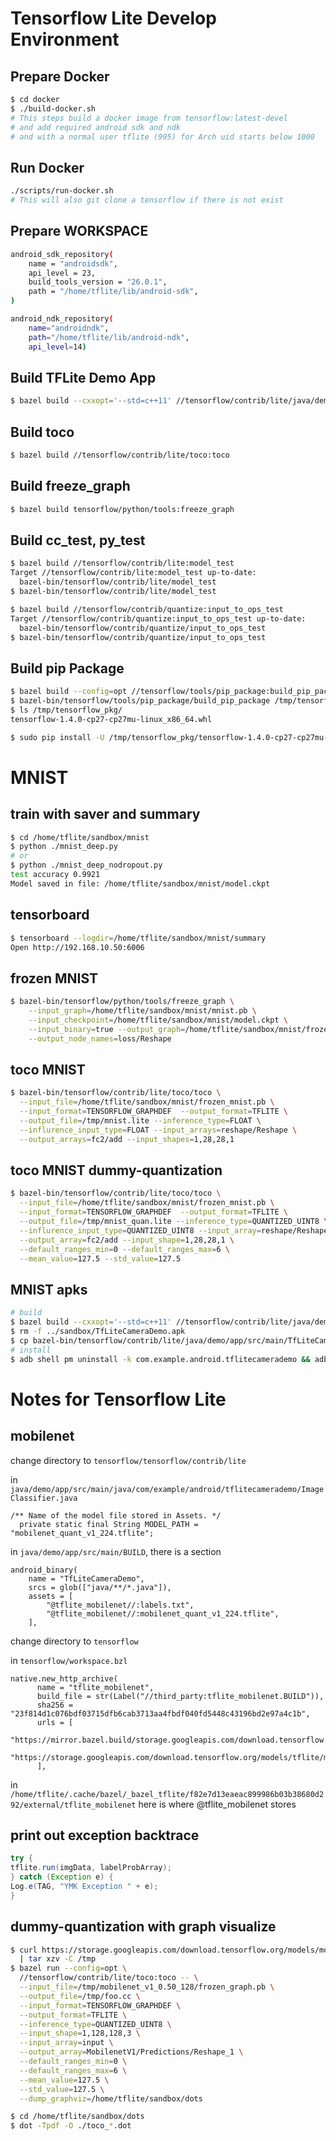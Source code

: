 # Tensorflow Lite Develop Environment

## Prepare Docker
```sh
$ cd docker
$ ./build-docker.sh
# This steps build a docker image from tensorflow:latest-devel
# and add required android sdk and ndk
# and with a normal user tflite (995) for Arch uid starts below 1000
```

## Run Docker
```sh
./scripts/run-docker.sh
# This will also git clone a tensorflow if there is not exist
```

## Prepare WORKSPACE
```sh
android_sdk_repository(
    name = "androidsdk",
    api_level = 23,
    build_tools_version = "26.0.1",
    path = "/home/tflite/lib/android-sdk",
)

android_ndk_repository(
    name="androidndk",
    path="/home/tflite/lib/android-ndk",
    api_level=14)
```

## Build TFLite Demo App
```sh
$ bazel build --cxxopt='--std=c++11' //tensorflow/contrib/lite/java/demo/app/src/main:TfLiteCameraDemo
```

## Build toco
```sh
$ bazel build //tensorflow/contrib/lite/toco:toco
```

## Build freeze_graph
```sh
$ bazel build tensorflow/python/tools:freeze_graph
```

## Build cc_test, py_test
```sh
$ bazel build //tensorflow/contrib/lite:model_test
Target //tensorflow/contrib/lite:model_test up-to-date:
  bazel-bin/tensorflow/contrib/lite/model_test
$ bazel-bin/tensorflow/contrib/lite/model_test

$ bazel build //tensorflow/contrib/quantize:input_to_ops_test
Target //tensorflow/contrib/quantize:input_to_ops_test up-to-date:
  bazel-bin/tensorflow/contrib/quantize/input_to_ops_test
$ bazel-bin/tensorflow/contrib/quantize/input_to_ops_test
```

## Build pip Package
```sh
$ bazel build --config=opt //tensorflow/tools/pip_package:build_pip_package
$ bazel-bin/tensorflow/tools/pip_package/build_pip_package /tmp/tensorflow_pkg
$ ls /tmp/tensorflow_pkg/
tensorflow-1.4.0-cp27-cp27mu-linux_x86_64.whl

$ sudo pip install -U /tmp/tensorflow_pkg/tensorflow-1.4.0-cp27-cp27mu-linux_x86_64.whl
```

# MNIST

## train with saver and summary
```sh
$ cd /home/tflite/sandbox/mnist
$ python ./mnist_deep.py
# or
$ python ./mnist_deep_nodropout.py
test accuracy 0.9921
Model saved in file: /home/tflite/sandbox/mnist/model.ckpt
```

## tensorboard
```sh
$ tensorboard --logdir=/home/tflite/sandbox/mnist/summary
Open http://192.168.10.50:6006
```

## frozen MNIST
```sh
$ bazel-bin/tensorflow/python/tools/freeze_graph \
    --input_graph=/home/tflite/sandbox/mnist/mnist.pb \
    --input_checkpoint=/home/tflite/sandbox/mnist/model.ckpt \
    --input_binary=true --output_graph=/home/tflite/sandbox/mnist/frozen_mnist.pb \
    --output_node_names=loss/Reshape
```

## toco MNIST
```sh
$ bazel-bin/tensorflow/contrib/lite/toco/toco \
  --input_file=/home/tflite/sandbox/mnist/frozen_mnist.pb \
  --input_format=TENSORFLOW_GRAPHDEF  --output_format=TFLITE \
  --output_file=/tmp/mnist.lite --inference_type=FLOAT \
  --influrence_input_type=FLOAT --input_arrays=reshape/Reshape \
  --output_arrays=fc2/add --input_shapes=1,28,28,1
```

## toco MNIST dummy-quantization
```sh
$ bazel-bin/tensorflow/contrib/lite/toco/toco \
  --input_file=/home/tflite/sandbox/mnist/frozen_mnist.pb \
  --input_format=TENSORFLOW_GRAPHDEF  --output_format=TFLITE \
  --output_file=/tmp/mnist_quan.lite --inference_type=QUANTIZED_UINT8 \
  --influrence_input_type=QUANTIZED_UINT8 --input_array=reshape/Reshape \
  --output_array=fc2/add --input_shape=1,28,28,1 \
  --default_ranges_min=0 --default_ranges_max=6 \
  --mean_value=127.5 --std_value=127.5
```

## MNIST apks
```sh
# build
$ bazel build --cxxopt='--std=c++11' //tensorflow/contrib/lite/java/demo/app/src/main:TfLiteCameraDemo
$ rm -f ../sandbox/TfLiteCameraDemo.apk
$ cp bazel-bin/tensorflow/contrib/lite/java/demo/app/src/main/TfLiteCameraDemo.apk ../sandbox/
# install
$ adb shell pm uninstall -k com.example.android.tflitecamerademo && adb install -f TfLiteCameraDemo.apk
```


# Notes for Tensorflow Lite

## mobilenet
change directory to `tensorflow/tensorflow/contrib/lite`

in `java/demo/app/src/main/java/com/example/android/tflitecamerademo/ImageClassifier.java`
```
/** Name of the model file stored in Assets. */
  private static final String MODEL_PATH = "mobilenet_quant_v1_224.tflite";
```

in `java/demo/app/src/main/BUILD`, there is a section
```
android_binary(
    name = "TfLiteCameraDemo",
    srcs = glob(["java/**/*.java"]),
    assets = [
        "@tflite_mobilenet//:labels.txt",
        "@tflite_mobilenet//:mobilenet_quant_v1_224.tflite",
    ],
```

change directory to `tensorflow`

in `tensorflow/workspace.bzl`
```
native.new_http_archive(
      name = "tflite_mobilenet",
      build_file = str(Label("//third_party:tflite_mobilenet.BUILD")),
      sha256 = "23f814d1c076bdf03715dfb6cab3713aa4fbdf040fd5448c43196bd2e97a4c1b",
      urls = [
          "https://mirror.bazel.build/storage.googleapis.com/download.tensorflow.org/models/tflite/mobilenet_v1_224_android_quant_2017_11_08.zip",
          "https://storage.googleapis.com/download.tensorflow.org/models/tflite/mobilenet_v1_224_android_quant_2017_11_08.zip",
      ],

```

in `/home/tflite/.cache/bazel/_bazel_tflite/f82e7d13eaeac899986b03b38680d292/external/tflite_mobilenet`
here is where @tflite_mobilenet stores

## print out exception backtrace
```java
try {
tflite.run(imgData, labelProbArray);
} catch (Exception e) {
Log.e(TAG, "YMK Exception " + e);
}
```

## dummy-quantization with graph visualize
```sh
$ curl https://storage.googleapis.com/download.tensorflow.org/models/mobilenet_v1_0.50_128_frozen.tgz \
  | tar xzv -C /tmp
$ bazel run --config=opt \
  //tensorflow/contrib/lite/toco:toco -- \
  --input_file=/tmp/mobilenet_v1_0.50_128/frozen_graph.pb \
  --output_file=/tmp/foo.cc \
  --input_format=TENSORFLOW_GRAPHDEF \
  --output_format=TFLITE \
  --inference_type=QUANTIZED_UINT8 \
  --input_shape=1,128,128,3 \
  --input_array=input \
  --output_array=MobilenetV1/Predictions/Reshape_1 \
  --default_ranges_min=0 \
  --default_ranges_max=6 \
  --mean_value=127.5 \
  --std_value=127.5 \
  --dump_graphviz=/home/tflite/sandbox/dots

$ cd /home/tflite/sandbox/dots
$ dot -Tpdf -O ./toco_*.dot
```
